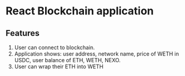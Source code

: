 # React Blockchain application

## Features
1. User can connect to blockchain.
2. Application shows: user address, network name, price of WETH in USDC, user balance of ETH, WETH, NEXO.
3. User can wrap their ETH into WETH
